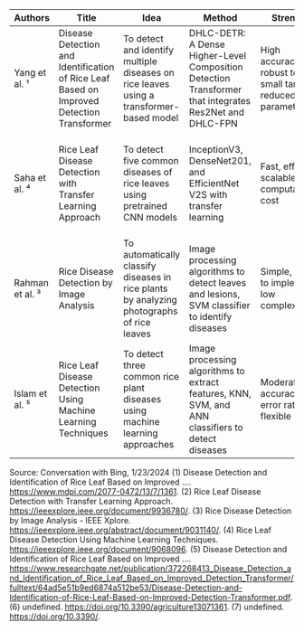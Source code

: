 

| Authors | Title | Idea | Method | Strength | Limitation | Conclusion |
| --- | --- | --- | --- | --- | --- | --- |
| Yang et al. ¹ | Disease Detection and Identification of Rice Leaf Based on Improved Detection Transformer | To detect and identify multiple diseases on rice leaves using a transformer-based model | DHLC-DETR: A Dense Higher-Level Composition Detection Transformer that integrates Res2Net and DHLC-FPN | High accuracy, robust to small targets, reduced parameters | Requires data augmentation, sensitive to hyperparameters | Achieved an average accuracy of 97.44% on the IDADP rice disease dataset |
| Saha et al. ⁴ | Rice Leaf Disease Detection with Transfer Learning Approach | To detect five common diseases of rice leaves using pretrained CNN models | InceptionV3, DenseNet201, and EfficientNet V2S with transfer learning | Fast, efficient, scalable, low computational cost | Dependent on the quality and quantity of the dataset, may suffer from overfitting or underfitting | Obtained the highest accuracy of 98.75% using EfficientNet V2S on a custom dataset |
| Rahman et al. ³ | Rice Disease Detection by Image Analysis | To automatically classify diseases in rice plants by analyzing photographs of rice leaves | Image processing algorithms to detect leaves and lesions, SVM classifier to identify diseases | Simple, easy to implement, low complexity | Low accuracy, limited to three diseases, requires clear images with white background | Achieved an accuracy of 83.33% on a dataset of 120 images |
| Islam et al. ⁵ | Rice Leaf Disease Detection Using Machine Learning Techniques | To detect three common rice plant diseases using machine learning approaches | Image processing algorithms to extract features, KNN, SVM, and ANN classifiers to detect diseases | Moderate accuracy, low error rate, flexible | Limited to three diseases, requires clear images with white background, high computational time | Achieved the highest accuracy of 91.67% using ANN on a dataset of 120 images |

Source: Conversation with Bing, 1/23/2024
(1) Disease Detection and Identification of Rice Leaf Based on Improved .... https://www.mdpi.com/2077-0472/13/7/1361.
(2) Rice Leaf Disease Detection with Transfer Learning Approach. https://ieeexplore.ieee.org/document/9936780/.
(3) Rice Disease Detection by Image Analysis - IEEE Xplore. https://ieeexplore.ieee.org/abstract/document/9031140/.
(4) Rice Leaf Disease Detection Using Machine Learning Techniques. https://ieeexplore.ieee.org/document/9068096.
(5) Disease Detection and Identification of Rice Leaf Based on Improved .... https://www.researchgate.net/publication/372268413_Disease_Detection_and_Identification_of_Rice_Leaf_Based_on_Improved_Detection_Transformer/fulltext/64ad5e51b9ed6874a512be53/Disease-Detection-and-Identification-of-Rice-Leaf-Based-on-Improved-Detection-Transformer.pdf.
(6) undefined. https://doi.org/10.3390/agriculture13071361.
(7) undefined. https://doi.org/10.3390/.
